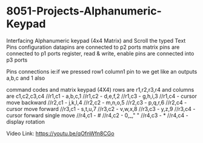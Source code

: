 # 8051-Projects-Alphanumeric-Keypad
Interfacing Alphanumeric keypad (4x4 Matrix) and Scroll the typed Text
Pins configuration
  datapins are connected to p2 ports 
  matrix pins are connected to p1 ports
  register, read & write, enable pins are connected into p3 ports
  
Pins connections
  ie:if we pressed row1 column1 pin to we get like an outputs a,b,c and 1 also
  
command codes and matrix keypad (4X4)
  rows are r1,r2,r3,r4 and columns are c1,c2,c3,c4
  //r1,c1 - a,b,c,1   //r1,c2 - d,e,f,2   //r1,c3 - g,h,i,3   //r1,c4 - cursor move backward
  //r2,c1 - j,k,l,4   //r2,c2 - m,n,o,5   //r2,c3 - p,q,r,6   //r2,c4 - cursor move forward
  //r3,c1 - s,t,u,7   //r3,c2 - v,w,x,8   //r3,c3 - y,z,9     //r3,c4 - cursor forward single move 
  //r4,c1 - #         //r4,c2 - 0,_," "   //r4,c3 - *         //r4,c4 - display rotation

Video Link: https://youtu.be/qOfnWfn8CGo
